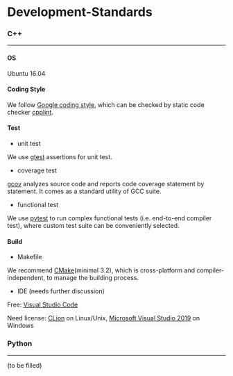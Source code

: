 # Development-Standards

### C++
------

#### OS

Ubuntu 16.04

#### Coding Style

We follow [Google coding style](https://google.github.io/styleguide/cppguide.html), which can be checked by static code checker [cpplint](https://github.com/cpplint/cpplint).


#### Test

* unit test

We use [gtest](https://github.com/google/googletest) assertions for unit test.

* coverage test

[gcov](https://gcc.gnu.org/onlinedocs/gcc/Gcov.html) analyzes source code and reports code coverage statement by statement.
It comes as a standard utility of GCC suite.

* functional test

We use [pytest](https://docs.pytest.org/en/stable/) to run complex functional tests (i.e. end-to-end compiler test), where custom test suite can be conveniently selected.

#### Build

* Makefile

We recommend [CMake](https://cmake.org/)(minimal 3.2), which is cross-platform and compiler-independent, to manage the building process. 

* IDE (needs further discussion)

Free: [Visual Studio Code](https://code.visualstudio.com/)

Need license: [CLion](https://www.jetbrains.com/clion/) on Linux/Unix, [Microsoft Visual Studio 2019](https://visualstudio.microsoft.com/) on Windows

### Python
------

(to be filled)
